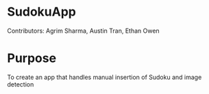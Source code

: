 # SudokuApp
Contributors: Agrim Sharma, Austin Tran, Ethan Owen
# Purpose
To create an app that handles manual insertion of Sudoku and image detection
